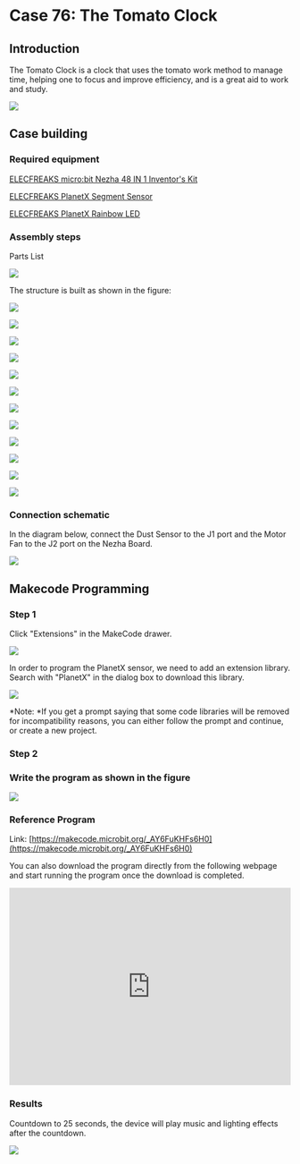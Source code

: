 # Case 76: The Tomato Clock

## Introduction

The Tomato Clock is a clock that uses the tomato work method to manage time, helping one to focus and improve efficiency, and is a great aid to work and study.

![](./images/neza-inventor-s-kit-case-76-01.png)

## Case building

### Required equipment

[ELECFREAKS micro:bit Nezha 48 IN 1 Inventor's Kit ](https://shop.elecfreaks.com/products/elecfreaks-micro-bit-nezha-48-in-1-inventors-kit-without-micro-bit-board)

[ELECFREAKS PlanetX Segment Sensor](https://shop.elecfreaks.com/products/elecfreaks-planetx-segment-sensor?_pos=2&_sid=f9a8632cc&_ss=r)

[ELECFREAKS PlanetX Rainbow LED](https://shop.elecfreaks.com/products/elecfreaks-planetx-led-rainbow?_pos=4&_sid=ca220ba80&_ss=r)

### Assembly steps

Parts List

![](./images/neza-inventor-s-kit-case-76-02.png)

The structure is built as shown in the figure:

![](./images/neza-inventor-s-kit-step-76-01.png)

![](./images/neza-inventor-s-kit-step-76-02.png)

![](./images/neza-inventor-s-kit-step-76-03.png)

![](./images/neza-inventor-s-kit-step-76-04.png)

![](./images/neza-inventor-s-kit-step-76-05.png)

![](./images/neza-inventor-s-kit-step-76-06.png)

![](./images/neza-inventor-s-kit-step-76-07.png)

![](./images/neza-inventor-s-kit-step-76-08.png)

![](./images/neza-inventor-s-kit-step-76-09.png)

![](./images/neza-inventor-s-kit-step-76-10.png)

![](./images/neza-inventor-s-kit-step-76-11.png)

![](./images/neza-inventor-s-kit-step-76-12.png)

### Connection schematic

In the diagram below, connect the Dust Sensor to the J1 port and the Motor Fan to the J2 port on the Nezha Board.

![](./images/neza-inventor-s-kit-case-76-04.png)

## Makecode Programming

### Step 1

Click "Extensions" in the MakeCode drawer.

![](./images/neza-inventor-s-kit-case-37-04.png)

In order to program the PlanetX sensor, we need to add an extension library. Search with "PlanetX" in the dialog box to download this library.

![](./images/neza-inventor-s-kit-case-37-05.png)

*Note: *If you get a prompt saying that some code libraries will be removed for incompatibility reasons, you can either follow the prompt and continue, or create a new project.

### Step 2

### Write the program as shown in the figure

![](./images/neza-inventor-s-kit-case-76-06.png)

### Reference Program

Link: [https://makecode.microbit.org/_AY6FuKHFs6H0](https://makecode.microbit.org/_AY6FuKHFs6H0)

You can also download the program directly from the following webpage and start running the program once the download is completed.

<div style="position:relative;height:0;padding-bottom:70%;overflow:hidden;"><iframe style="position:absolute;top:0;left:0;width:100%;height:100%;" src="https://makecode.microbit.org/#pub:_AY6FuKHFs6H0" frameborder="0" sandbox="allow-popups allow-forms allow-scripts allow-same-origin"></iframe></div>  



### Results

Countdown to 25 seconds, the device will play music and lighting effects after the countdown.

![](./images/neza-inventor-s-kit-case-76.gif)



